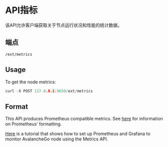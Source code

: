# API指标

该API允许客户端获取关于节点运行状况和性能的统计数据。

## 端点

```text
/ext/metrics
```

## Usage

To get the node metrics:

```cpp
curl -X POST 127.0.0.1:9650/ext/metrics
```

## Format

This API produces Prometheus compatible metrics. See [here](https://github.com/prometheus/docs/blob/master/content/docs/instrumenting/exposition_formats.md) for information on Prometheus’ formatting.

[Here](../tutorials/nodes-and-staking/setting-up-node-monitoring.md) is a tutorial that shows how to set up Prometheus and Grafana to monitor AvalancheGo node using the Metrics API.

<!--stackedit_data:
eyJoaXN0b3J5IjpbLTE4MTc1OTEwNTBdfQ==
-->